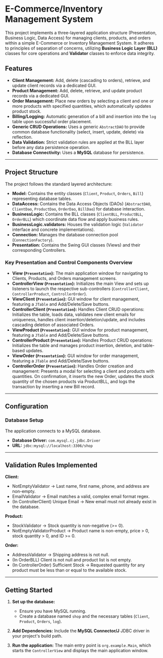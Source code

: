 # E-Commerce/Inventory Management System

This project implements a three-layered application structure (Presentation, Business Logic, Data Access) for managing clients, products, and orders within a simple E-Commerce or Inventory Management System. It adheres to principles of separation of concerns, utilizing **Business Logic Layer (BLL)** classes for core operations and **Validator** classes to enforce data integrity.

## Features

* **Client Management:** Add, delete (cascading to orders), retrieve, and update client records via a dedicated GUI.
* **Product Management:** Add, delete, retrieve, and update product records via a dedicated GUI.
* **Order Management:** Place new orders by selecting a client and one or more products with specified quantities, which automatically updates product stock.
* **Billing/Logging:** Automatic generation of a bill and insertion into the `log` table upon successful order placement.
* **Generic CRUD Operations:** Uses a generic `AbstractDAO` to provide common database functionality (select, insert, update, delete) via reflection.
* **Data Validation:** Strict validation rules are applied at the BLL layer before any data persistence operation.
* **Database Connectivity:** Uses a **MySQL** database for persistence.

---

## Project Structure

The project follows the standard layered architecture:

* **Model:** Contains the entity classes (`Client`, `Product`, `Orders`, `Bill`) representing database tables.
* **DataAccess:** Contains the Data Access Objects (DAOs) (`AbstractDAO`, `ClientDao`, `ProductDao`, `OrderDao`, `BillDao`) for database interaction.
* **BusinessLogic:** Contains the BLL classes (`ClientBLL`, `ProductBLL`, `OrderBLL`) which coordinate data flow and apply business rules.
* **BusinessLogic.validators:** Houses the validation logic (`Validator` interface and concrete implementations).
* **Connection:** Manages the database connection pool (`ConnectionFactory`).
* **Presentation:** Contains the Swing GUI classes (Views) and their corresponding Controllers.

### Key Presentation and Control Components Overview

- **View (`Presentation`):** The main application window for navigating to Clients, Products, and Orders management screens.
- **ControllerView (`Presentation`):** Initializes the main View and sets up listeners to launch the respective sub-controllers (`ControllerClient`, `ControllerProduct`, `ControllerOrder`).
- **ViewClient (`Presentation`):** GUI window for client management, featuring a `JTable` and Add/Delete/Save buttons.
- **ControllerClient (`Presentation`):** Handles Client CRUD operations: Initializes the table, loads data, validates new client emails for uniqueness, handles client insertion/deletion/update, and includes cascading deletion of associated Orders.
- **ViewProduct (`Presentation`):** GUI window for product management, featuring a `JTable` and Add/Delete/Save buttons.
- **ControllerProduct (`Presentation`):** Handles Product CRUD operations: Initializes the table and manages product insertion, deletion, and table-based updates.
- **ViewOrder (`Presentation`):** GUI window for order management, featuring a `JTable` and Add/Delete/Save buttons.
- **ControllerOrder (`Presentation`):** Handles Order creation and management: Presents a modal for selecting a client and products with quantities. On confirmation, it inserts the new Order, updates the stock quantity of the chosen products via ProductBLL, and logs the transaction by inserting a new Bill record.

---

## Configuration

### Database Setup

The application connects to a MySQL database.

* **Database Driver:** `com.mysql.cj.jdbc.Driver`
* **URL:** `jdbc:mysql://localhost:3306/shop`

---

## Validation Rules Implemented

**Client:**
- NotEmptyValidator → Last name, first name, phone, and address are non-empty.
- EmailValidator → Email matches a valid, complex email format regex.
- (In ControllerClient) Unique Email → New email must not already exist in the database.

**Product:**
- StockValidator → Stock quantity is non-negative (>= 0).
- NotEmptyValidatorProduct → Product name is non-empty, price > 0, stock quantity > 0, and ID >= 0.

**Order:**
- AddressValidator → Shipping address is not null.
- (In OrderBLL) Client is not null and product list is not empty.
- (In ControllerOrder) Sufficient Stock → Requested quantity for any product must be less than or equal to the available stock.

---

## Getting Started

1. **Set up the database:**
    * Ensure you have MySQL running.
    * Create a database named `shop` and the necessary tables (`Client`, `Product`, `Orders`, `log`).

2. **Add Dependencies:** Include the **MySQL Connector/J** JDBC driver in your project's build path.

3. **Run the application:** The main entry point is `org.example.Main`, which starts the `ControllerView` and displays the main application window.
